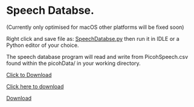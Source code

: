 # Speech Databse.

(Currently only optimised for macOS other platforms will be fixed soon) 

Right click and save file as: [SpeechDatabse.py](https://raw.githubusercontent.com/ohbot/picoh-python/master/tools/SpeechDatabase/SpeechDatabase.py) then run it in IDLE or a Python editor of your choice. 

The speech database program will read and write from PicohSpeech.csv found within the picohData/ in your working directory. 


<a href="https://raw.githubusercontent.com/ohbot/picoh-python/master/tools/SpeechDatabase/SpeechDatabase.py" download>Click to Download</a>


<a href="https://raw.githubusercontent.com/ohbot/picoh-python/master/tools/SpeechDatabase/SpeechDatabase.py" download target="_blank">Click here to download</a>

<a href="https://raw.githubusercontent.com/ohbot/picoh-python/master/tools/SpeechDatabase/SpeechDatabase.py" download="https://raw.githubusercontent.com/ohbot/picoh-python/master/tools/SpeechDatabase/SpeechDatabase.py">Download</a>
